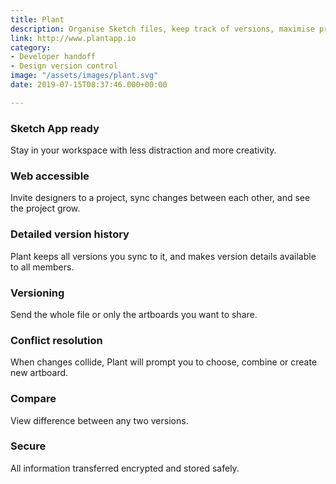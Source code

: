 ```yaml
---
title: Plant
description: Organise Sketch files, keep track of versions, maximise productivity.
link: http://www.plantapp.io
category:
- Developer handoff
- Design version control
image: "/assets/images/plant.svg"
date: 2019-07-15T08:37:46.000+00:00

---
```

### Sketch App ready

Stay in your workspace with less distraction and more creativity.

### Web accessible

Invite designers to a project, sync changes between each other, and see the project grow.

### Detailed version history

Plant keeps all versions you sync to it, and makes version details available to all members.

### Versioning

Send the whole file or only the artboards you want to share.

### Conflict resolution

When changes collide, Plant will prompt you to choose, combine or create new artboard.

### Compare

View difference between any two versions.

### Secure

All information transferred encrypted and stored safely.